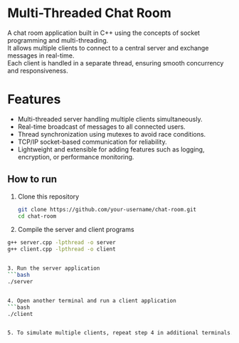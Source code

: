 # Multi-Threaded Chat Room
A chat room application built in C++ using the concepts of socket programming and multi-threading.  
It allows multiple clients to connect to a central server and exchange messages in real-time.  
Each client is handled in a separate thread, ensuring smooth concurrency and responsiveness.  


# Features
- Multi-threaded server handling multiple clients simultaneously.  
- Real-time broadcast of messages to all connected users.  
- Thread synchronization using mutexes to avoid race conditions.  
- TCP/IP socket-based communication for reliability.  
- Lightweight and extensible for adding features such as logging, encryption, or performance monitoring.  

## How to run

1. Clone this repository  
   ```bash
   git clone https://github.com/your-username/chat-room.git
   cd chat-room
2. Compile the server and client programs
```bash
g++ server.cpp -lpthread -o server
g++ client.cpp -lpthread -o client


3. Run the server application
```bash
./server


4. Open another terminal and run a client application
```bash
./client


5. To simulate multiple clients, repeat step 4 in additional terminals.

